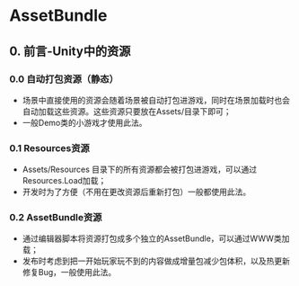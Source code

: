 # AssetBundle

## 0. 前言-Unity中的资源

### 0.0 自动打包资源（静态）
* 场景中直接使用的资源会随着场景被自动打包进游戏，同时在场景加载时也会自动加载这些资源。这些资源只要放在Assets/目录下即可；
* 一般Demo类的小游戏才使用此法。

### 0.1 Resources资源
* Assets/Resources 目录下的所有资源都会被打包进游戏，可以通过Resources.Load加载；
* 开发时为了方便（不用在更改资源后重新打包）一般都使用此法。

### 0.2 AssetBundle资源
* 通过编辑器脚本将资源打包成多个独立的AssetBundle，可以通过WWW类加载；
* 发布时考虑到把一开始玩家玩不到的内容做成增量包减少包体积，以及热更新修复Bug，一般使用此法。

